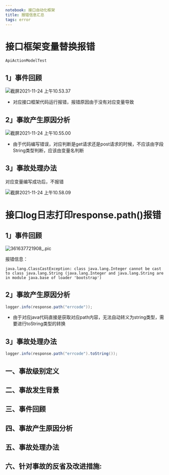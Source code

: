 ```yaml
---
notebook: 接口自动化框架
title: 报错信息汇总
tags: error
---
```

# 接口框架变量替换报错
`ApiActionModelTest`
## 1」事件回顾

![截屏2021-11-24 上午10.53.37](https://gitee.com/datau001/picgo/raw/master/images/202111241053365.png)

- 对应接口框架代码运行报错，报错原因由于没有对应变量导致

## 2」事故产生原因分析

![截屏2021-11-24 上午10.55.00](https://gitee.com/datau001/picgo/raw/master/images/202111241056707.png)

- 由于代码编写错误，对应判断是get请求还是post请求的时候，不应该由字段String类型判断，应该由变量名判断

## 3」事故处理办法

对应变量编写成功后，不报错

![截屏2021-11-24 上午10.58.09](https://gitee.com/datau001/picgo/raw/master/images/202111241058055.png)


# 接口log日志打印response.path()报错

## 1」事件回顾



![361637721908_.pic](https://gitee.com/datau001/picgo/raw/master/images/202111241100730.jpg)

报错信息：

```
java.lang.ClassCastException: class java.lang.Integer cannot be cast to class java.lang.String (java.lang.Integer and java.lang.String are in module java.base of loader 'bootstrap')
```

## 2」事故产生原因分析

```java
logger.info(response.path("errcode"));
```
- 由于对应java代码直接是获取对应path内容，无法自动转义为string类型，需要进行toString类型的转换

## 3」事故处理办法

```java
logger.info(response.path("errcode").toString());
```



## 一、事故级别定义
## 二、事故发生背景
## 三、事件回顾
## 四、事故产生原因分析
## 五、事故处理办法
## 六、针对事故的反省及改进措施:
